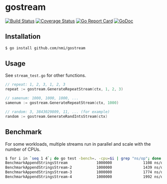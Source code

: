 # gostream

[![Build Status](https://travis-ci.org/nmi/gostream.svg?branch=master)](https://travis-ci.org/nmi/gostream)
[![Coverage Status](https://coveralls.io/repos/github/nmi/gostream/badge.svg?branch=master)](https://coveralls.io/github/nmi/gostream?branch=master)
[![Go Report Card](https://goreportcard.com/badge/github.com/nmi/gostream)](https://goreportcard.com/report/github.com/nmi/gostream)
[![GoDoc](https://godoc.org/github.com/nmi/gostream?status.svg)](https://godoc.org/github.com/nmi/gostream)

## Installation

```bash
$ go install github.com/nmi/gostream
```

## Usage

See `stream_test.go` for other functions.

```go
// repeat: 1, 2, 3, 1, 2, 3
repeat := gostream.GenerateRepeatStream(ctx, 1, 2, 3)

// samenum: 1000, 1000, 1000, ...
samenum := gostream.GenerateRepeatStream(ctx, 1000)

// random: 3, 3843029809, 11, ... (for example)
random := gostream.GenerateRandIntsStream(ctx)
```

## Benchmark

For some workloads, multiple streams run in parallel and scale with the number of CPUs.

```bash
$ for i in `seq 1 4`; do go test -bench=. -cpu=$i | grep "ns/op"; done
BenchmarkAppendStringsStream             1000000              1108 ns/op  # 1 CPU
BenchmarkAppendStringsStream-2           1000000              1439 ns/op  # 2 CPU
BenchmarkAppendStringsStream-3           1000000              1774 ns/op  # 3 CPU
BenchmarkAppendStringsStream-4           1000000              1992 ns/op  # 4 CPU
```
